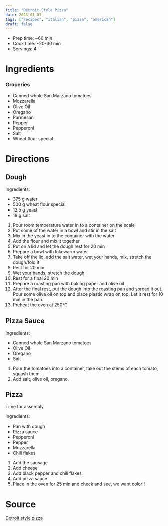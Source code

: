 ```yaml
---
title: "Detroit Style Pizza"
date: 2023-01-01
tags: ["recipes", "italian", "pizza", "american"]
draft: false
---
```


- Prep time: ~60 min
- Cook time: ~20-30 min
- Servings: 4

# Ingredients

### Groceries

- Canned whole San Marzano tomatoes
- Mozzarella
- Olive Oil
- Oregano
- Parmesan
- Pepper
- Pepperoni
- Salt
- Wheat flour special

# Directions

## Dough

Ingredients:
- 375 g water
- 500 g wheat flour special
- 12.5 g yeast
- 18 g salt

1. Pour room temperature water in to a container on the scale
2. Put some of the water in a bowl and stir in the salt
3. Mix in the yeast in to the container with the water
4. Add the flour and mix it together
5. Put on a lid and let the dough rest for 20 min
6. Prepare a bowl with lukewarm water
7. Take off the lid, add the salt water, wet your hands, mix, stretch the dough/fold it
8. Rest for 20 min
9. Wet your hands, stretch the dough
10. Rest for a final 20 min
11. Prepare a roasting pan with baking paper and olive oil
12. After the final rest, put the dough into the roasting pan and spread it out. Pour 
some olive oil on top and place plastic wrap on top. Let it rest for 10 min in the pan.
13. Preheat the oven at 250°C

## Pizza Sauce

Ingredients:
- Canned whole San Marzano tomatoes
- Olive Oil
- Oregano
- Salt

1. Pour the tomatoes into a container, take out the stems of each tomato, squash them.
2. Add salt, olive oil, oregano.

## Pizza

Time for assembly

Ingredients:
- Pan with dough
- Pizza sauce
- Pepperoni
- Pepper
- Mozzarella
- Chili flakes

1. Add the sausage
2. Add cheese
3. Add black pepper and chili flakes
4. Add pizza sauce
5. Place in the oven for 25 min and check and see, we want color!!


# Source

[Detroit style pizza](https://www.youtube.com/watch?v=gXjqNU3VGdY)

